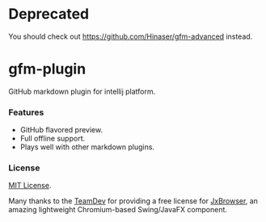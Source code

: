 # Deprecated
You should check out https://github.com/Hinaser/gfm-advanced instead.

# gfm-plugin
GitHub markdown plugin for intellij platform.

### Features

*   GitHub flavored preview.
*   Full offline support.
*   Plays well with other markdown plugins.

### License

[MIT License](http://opensource.org/licenses/mit-license.php).

Many thanks to the [TeamDev](http://www.teamdev.com) for providing a free license for [JxBrowser](http://www.teamdev.com/jxbrowser), an amazing lightweight Chromium-based Swing/JavaFX component.

